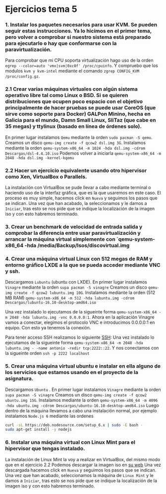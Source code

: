 # Ejercicios tema 5

### 1. Instalar los paquetes necesarios para usar KVM. Se pueden seguir estas instrucciones. Ya lo hicimos en el primer tema, pero volver a comprobar si nuestro sistema está preparado para ejecutarlo o hay que conformarse con la paravirtualización.
Para comprobar que mi CPU soporta virtualización hago uso de la orden `egrep --color=auto 'vmx|svm|0xc0f' /proc/cpuinfo`.
Y compruebo que los modulos `kvm y kvm-intel` mediante el comando `zgrep CONFIG_KVM /proc/config.gz`.


### 2.1 Crear varias máquinas virtuales con algún sistema operativo libre tal como Linux o BSD. Si se quieren distribuciones que ocupen poco espacio con el objetivo principalmente de hacer pruebas se puede usar CoreOS (que sirve como soporte para Docker) GALPon Minino, hecha en Galicia para el mundo, Damn Small Linux, SliTaz (que cabe en 35 megas) y ttylinux (basado en línea de órdenes solo).

En primer lugar instalamos `Qemu` mediante la orden `sudo pacman -S qemu`.
Creamos un disco `qemu-img create -f qcow2 dsl.img 3G`.
Instalamos mediante la orden `qemu-system-x86_64 -m 1024 -hda dsl.img -cdrom Descargas/dsl-4.4.10.iso`
Podemos volver a iniciarla `qemu-system-x86_64 -m 2048 -hda dsl.img -kernel-kqemu`


### 2.2 Hacer un ejercicio equivalente usando otro hipervisor como Xen, VirtualBox o Parallels.
La instalación con VirtualBox se pude llevar a cabo mediante terminal o haciendo uso de la interfaz
gráfica, que es la que usaremos en este caso. El proceso es muy simple, hacemos click en `Nueva` y seguimos los
pasos que se indican. Una vez que han acabado, la seleccionamos y le damos a `Iniciar`, tras esto se nos pide
que se indique la localización de la imagen iso y con esto habremos terminado.



### 3. Crear un benchmark de velocidad de entrada salida y comprobar la diferencia entre usar paravirtualización y arrancar la máquina virtual simplemente con `qemu-system-x86_64 -hda /media/Backup/Isos/discovirtual.img


### 4. Crear una máquina virtual Linux con 512 megas de RAM y entorno gráfico LXDE a la que se pueda acceder mediante VNC y ssh.
Descargamos `Lubuntu` (ubuntu con LXDE).
En primer lugar instalamos `Vinagre` mediante la orden `supa pacman -S vinagre`
Creamos un disco `qemu-img create -f qcow2 lubuntu.img 10G`.
Instalamos mediante la orden (512 MB RAM) `qemu-system-x86_64 -m 512 -hda lubuntu.img -cdrom Descargas/lubuntu-16.10-desktop-amd64.iso`

Una vez instalado lo ejecutamos de la sigueinte forma `qemu-system-x86_64 -m 2048 -hda lubuntu.img -vnc 0.0.0.0:1`.
Ahora en la aplicación Vinagre vamos a conectar, elegimos el protocolo VNC e introducimos 0.0.0.0:1 en equipo. Con esto ya tenemos la conexión.

Para tener acceso SSH realizamos lo siguiente [SSH](http://www.bramschoenmakers.nl/en/node/100.html):
Una vez instalado lo ejecutamos de la sigueinte forma `qemu-system-x86_64 -m 2048 -hda lubuntu.img - -name antonio -redir tcp:2222::22`.
Y nos conectamos con la sigueinte orden `ssh -p 2222 localhost`

### 5. Crear una máquina virtual ubuntu e instalar en ella alguno de los servicios que estamos usando en el proyecto de la asignatura.
Descargamos `Ubuntu` .
En primer lugar instalamos `Vinagre` mediante la orden `supa pacman -S vinagre`
Creamos un disco `qemu-img create -f qcow2 ubuntu.img 15G`.
Instalamos mediante la orden `qemu-system-x86_64 -m 4096 -hda ubuntu.img -cdrom Descargas/ubuntu-16.10-desktop-amd64.iso`
Luego dentro de la máquina llevamos a cabo una instalación normal, por ejemplo instalamos `Node.js 6` mediante las ordenes
```bash
curl -sL https://deb.nodesource.com/setup_6.x | sudo -E bash -
sudo apt-get install -y nodejs
``` 

### 6. Instalar una máquina virtual con Linux Mint para el hipervisor que tengas instalado.
La instalación de Linux Mint la voy a realizar en VirtualBox, del mismo modo que en el ejercicio 2.2
Podemos descargar la imagen iso en [su web](https://www.linuxmint.com/download.php)
Una vez descargada hacemos click en `Nueva` y seguimos los
pasos que se indican. Una vez que han acabado, seleccionamos la máquina de `Linux Mint` y le damos a `Iniciar`, tras esto se nos pide
que se indique la localización de la imagen iso y con esto habremos terminado.